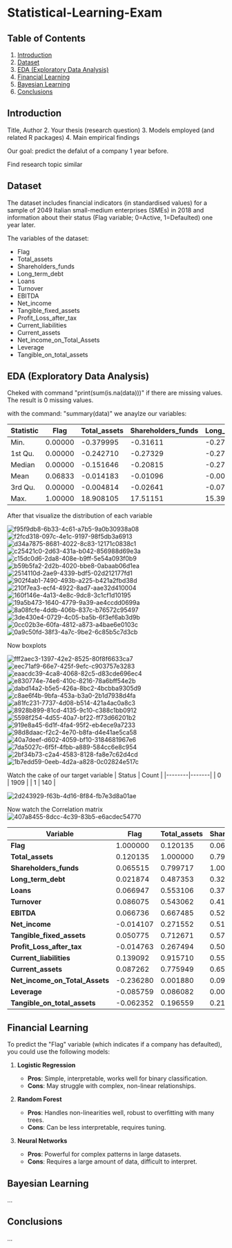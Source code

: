 # Statistical-Learning-Exam


## Table of Contents  
1. [Introduction](#introduction)  
2. [Dataset](#dataset)  
3. [EDA (Exploratory Data Analysis)](#eda-exploratory-data-analysis)  
4. [Financial Learning](#financial-learning)  
5. [Bayesian Learning](#bayesian-learning)  
6. [Conclusions](#conclusions)  

## Introduction  

Title, Author
2. Your thesis (research question)
3. Models employed (and related R packages) 4. Main empirical findings


Our goal: predict the defalut of a company 1 year before.

Find research topic similar

## Dataset  
The dataset includes financial indicators (in standardised values) for a sample of 2049 Italian small-medium enterprises (SMEs) in 2018 and information about their status (Flag variable; 0=Active, 1=Defaulted) one year later.

The variables of the dataset:
- Flag  
- Total_assets  
- Shareholders_funds  
- Long_term_debt  
- Loans  
- Turnover  
- EBITDA  
- Net_income  
- Tangible_fixed_assets  
- Profit_Loss_after_tax  
- Current_liabilities  
- Current_assets  
- Net_income_on_Total_Assets  
- Leverage  
- Tangible_on_total_assets  



## EDA (Exploratory Data Analysis)  
Cheked with command "print(sum(is.na(data)))" if there are missing values.
The result is 0 missing values.

with the command: "summary(data)" we anaylze our variables:

| Statistic   | Flag     | Total_assets | Shareholders_funds | Long_term_debt | Loans      | Turnover   | EBITDA     | Net_income  | Tangible_fixed_assets | Profit_Loss_after_tax | Current_liabilities | Current_assets | Net_income_on_Total_Assets | Leverage   | Tangible_on_total_assets |
|-------------|----------|--------------|--------------------|----------------|------------|------------|------------|--------------|-----------------------|-----------------------|--------------------|----------------|---------------------------|------------|--------------------------|
| Min.        | 0.00000  | -0.379995     | -0.31611            | -0.273864       | -0.287190  | -0.54400   | -1.48038   | -4.44506     | -0.343716              | -4.748423              | -0.409138           | -0.54253        | -8.300345                  | -0.589090  | -0.932028                |
| 1st Qu.     | 0.00000  | -0.242710     | -0.27329            | -0.273864       | -0.287190  | -0.21123   | -0.32716   | -0.22537     | -0.325433              | -0.233488              | -0.251286           | -0.31731        | -0.321765                  | -0.589090  | -0.790738                |
| Median      | 0.00000  | -0.151646     | -0.20815            | -0.273864       | -0.281337  | -0.09581   | -0.18035   | -0.15583     | -0.260832              | -0.158837              | -0.141358           | -0.16175        | -0.170741                  | -0.589090  | -0.375594                |
| Mean        | 0.06833  | -0.014183     | -0.01096            | -0.005915       | -0.019908  | -0.02592   | -0.01793   | -0.01425     | -0.000627              | -0.007344              | -0.008854           | -0.01445        |  0.009819                  |  0.006074  |  0.006065                |
| 3rd Qu.     | 0.00000  | -0.004814     | -0.02641            | -0.076514       |  0.006891  |  0.07194   |  0.08090   |  0.05976     | -0.045495              |  0.072584              |  0.012002           |  0.04629        |  0.256082                  |  0.235578  |  0.543831                |
| Max.        | 1.00000  | 18.908105     | 17.51151            | 15.399444       | 24.976590  | 26.97940   | 21.74522   | 15.79219     | 15.414282              | 16.601217              | 20.834466           | 24.83200        |  3.409903                  |  4.072354  |  3.114502                |

After that visualize the distribution of each variable


![f95f9db8-6b33-4c61-a7b5-9a0b30938a08](https://github.com/user-attachments/assets/9764f08b-5bd9-48f2-b95a-13d544f2aa8d)
![f2fcd318-097c-4e1c-9197-98f5db3a6913](https://github.com/user-attachments/assets/6438e391-8e53-4325-84b9-9c512d871778)
![d34a7875-8681-4022-8c83-12171c0838c1](https://github.com/user-attachments/assets/825215e5-0830-41b6-aaef-e75d962eff44)
![c25421c0-2d63-431a-b042-856988d69e3a](https://github.com/user-attachments/assets/bc23825c-527b-4cd6-b50c-b865f587c2ec)
![c15dc0d6-2da8-408e-b9ff-5e54a093f0b9](https://github.com/user-attachments/assets/e14757c0-96e2-4d92-90aa-d5d11e5ec5a9)
![b59b5fa2-2d2b-4020-bbe8-0abaab06d1ea](https://github.com/user-attachments/assets/7d62ac40-9ec2-4205-8c4a-04c40bfd4e97)
![2514110d-2ae9-4339-bdf5-02d212177fd1](https://github.com/user-attachments/assets/16539c43-9e10-4000-9aac-26ade64f10fc)
![902f4ab1-7490-493b-a225-b421a2fbd38d](https://github.com/user-attachments/assets/167db195-66ad-4ef9-8534-2973a21dbf19)
![210f7ea3-ecf4-4922-8ad7-aae32d410004](https://github.com/user-attachments/assets/3189137e-e74b-47eb-962b-f259097e0aed)
![160f146e-4a13-4e8c-9dc8-3c1cf1d10195](https://github.com/user-attachments/assets/83c7c4ca-3ba0-4c3f-9f1f-459152ee6077)
![19a5b473-1640-4779-9a39-ae4ccdd0699a](https://github.com/user-attachments/assets/e42cfa9a-4ace-4d5d-8ecd-564a091106ba)
![8a08fcfe-4ddb-406b-837c-b76572c95497](https://github.com/user-attachments/assets/78722776-38a3-4493-ab73-740db5a3b8cf)
![3de430e4-0729-4c05-ba5b-6f3ef6ab3d9b](https://github.com/user-attachments/assets/9e2955b0-d93e-44a1-9cd9-a35f15ac4e44)
![0cc02b3e-60fa-4812-a873-a4bae6e0103c](https://github.com/user-attachments/assets/17a939a1-a9a0-4556-afdc-1e536d35acb7)
![0a9c50fd-38f3-4a7c-9be2-6c85b5c7d3cb](https://github.com/user-attachments/assets/3dea6d6d-d6a1-409f-8e80-d4207003af65)


Now boxplots

![fff2aec3-1397-42e2-8525-80f8f6633ca7](https://github.com/user-attachments/assets/288fd60a-2e79-4b7f-a2c0-5a9cee8fe662)
![eec71af9-66e7-425f-9efc-c903757e3283](https://github.com/user-attachments/assets/21d1ec4b-bdd4-4d70-a8a3-b906aa2845de)
![eaacdc39-4ca8-4068-82c5-d83cde696ec4](https://github.com/user-attachments/assets/e67109e1-6939-48be-b44e-e6ef45966aa5)
![e830774e-74e6-410c-8216-78a6bff54e2b](https://github.com/user-attachments/assets/fb47d053-eaba-4418-a470-6f1720f80aeb)
![dabd14a2-b5e5-426a-8bc2-4bcbba9305d9](https://github.com/user-attachments/assets/c97d3b38-796c-4c9a-b06c-42172a434645)
![c8ae6f4b-9bfa-453a-b3a0-2b1d7938d4fa](https://github.com/user-attachments/assets/7561e837-6ad9-4be4-9c9d-5f46ee21b709)
![a81fc231-7737-4d08-b514-421a4ac0a8c3](https://github.com/user-attachments/assets/a91fcc88-1bb5-48c2-a348-14f8874020c1)
![8928b899-81cd-4135-9c10-c388c1bb0912](https://github.com/user-attachments/assets/943bf576-a2f0-4506-ac57-fe288c824fe5)
![5598f254-4d55-40a7-bf22-ff73d66201b2](https://github.com/user-attachments/assets/11201d73-0002-4b88-9999-9bf6349fbbbe)
![919e8a45-6d1f-4fa4-95f2-eb4ece9a7233](https://github.com/user-attachments/assets/be03b9e2-255b-4b04-a9bb-35b0663467ae)
![98d8daac-f2c2-4e70-b8fa-d4e41ae5ca58](https://github.com/user-attachments/assets/5065c589-fe37-4331-8443-0c0b756264b3)
![40a7deef-d602-4059-bf10-3184681967e6](https://github.com/user-attachments/assets/39f4f485-1f7f-4149-bfd4-742d2a69a201)
![7da5027c-6f5f-4fbb-a889-584cc6e8c954](https://github.com/user-attachments/assets/41cfe1de-c716-4832-8806-546f7fb03a8b)
![2bf34b73-c2a4-4583-8128-fa8e7c62d4cd](https://github.com/user-attachments/assets/c269da41-ebe0-4254-be84-3eb1049a2730)
![1b7edd59-0eeb-4d2a-a828-0c02824e517c](https://github.com/user-attachments/assets/04cb49d5-596a-467f-9a74-54fae1d5a137)

Watch the cake of our target variable
| Status | Count |
|--------|-------|
| 0      | 1909  |
| 1      | 140   |

![2d243929-f63b-4d16-8f84-fb7e3d8a01ae](https://github.com/user-attachments/assets/32e60974-2dda-44a2-a52c-7a9d55852ac0)



Now watch the Correlation matrix
![407a8455-8dcc-4c39-83b5-e6acdec54770](https://github.com/user-attachments/assets/22ea6c9b-21e5-42a6-af13-38f3b8386147)


| **Variable**               | **Flag** | **Total_assets** | **Shareholders_funds** | **Long_term_debt** | **Loans** | **Turnover** | **EBITDA** | **Net_income** | **Tangible_fixed_assets** | **Profit_Loss_after_tax** | **Current_liabilities** | **Current_assets** | **Net_income_on_Total_Assets** | **Leverage** | **Tangible_on_total_assets** |
|----------------------------|----------|------------------|------------------------|--------------------|-----------|--------------|------------|----------------|----------------------------|--------------------------|------------------------|--------------------|--------------------------------|--------------|----------------------------|
| **Flag**                   | 1.000000 | 0.120135         | 0.065515               | 0.021874           | 0.066947  | 0.086075     | 0.066736   | -0.014107      | 0.050775                  | -0.014763                | 0.139092               | 0.087262            | -0.236280                    | -0.085759    | -0.062352                  |
| **Total_assets**           | 0.120135 | 1.000000         | 0.799717               | 0.487353           | 0.553106  | 0.543062     | 0.667485   | 0.271552       | 0.712671                  | 0.267494                | 0.915710               | 0.775949            | 0.001880                     | 0.086082     | 0.196559                  |
| **Shareholders_funds**     | 0.065515 | 0.799717         | 1.000000               | 0.327333           | 0.371205  | 0.410217     | 0.521549   | 0.513540       | 0.572102                  | 0.508739                | 0.555177               | 0.650968            | 0.091663                     | 0.009553     | 0.210004                  |
| **Long_term_debt**         | 0.021874 | 0.487353         | 0.327333               | 1.000000           | 0.330673  | 0.060256     | 0.170314   | -0.097026      | 0.531025                  | -0.097865               | 0.346402               | 0.396220            | -0.074976                    | 0.557805     | 0.271232                  |
| **Loans**                  | 0.066947 | 0.553106         | 0.371205               | 0.330673           | 1.000000  | 0.630621     | 0.405781   | 0.184351       | 0.228420                  | 0.180468                | 0.587200               | 0.680304            | -0.034765                    | 0.180990     | 0.073458                  |
| **Turnover**               | 0.086075 | 0.543062         | 0.410217               | 0.060256           | 0.630621  | 1.000000     | 0.645126   | 0.421704       | 0.120212                  | 0.419033                | 0.566604               | 0.649621            | 0.097107                     | -0.000610    | -0.012307                  |
| **EBITDA**                 | 0.066736 | 0.667485         | 0.521549               | 0.170314           | 0.405781  | 0.645126     | 1.000000   | 0.571742       | 0.369585                  | 0.573066                | 0.608392               | 0.513782            | 0.337960                     | 0.050950     | 0.157352                  |
| **Net_income**             | -0.014107| 0.271552         | 0.513540               | -0.097026          | 0.184351  | 0.421704     | 0.571742   | 1.000000       | -0.066144                 | 0.999946                | 0.126995               | 0.395780            | 0.544851                     | -0.048617    | -0.054412                  |
| **Tangible_fixed_assets**  | 0.050775 | 0.712671         | 0.572102               | 0.531025           | 0.228420  | 0.120212     | 0.369585   | -0.066144      | 1.000000                  | -0.067513               | 0.609736               | 0.297549            | -0.065170                    | 0.188769     | 0.553759                  |
| **Profit_Loss_after_tax**  | -0.014763| 0.267494         | 0.508739               | -0.097865          | 0.180468  | 0.419033     | 0.573066   | 0.999946       | -0.067513                 | 1.000000                | 0.123849               | 0.391167            | 0.548562                     | -0.048762    | -0.054582                  |
| **Current_liabilities**    | 0.139092 | 0.915710         | 0.555177               | 0.346402           | 0.587200  | 0.566604     | 0.608392   | 0.126995       | 0.609736                  | 0.123849                | 1.000000               | 0.719490            | -0.035749                    | 0.019858     | 0.095107                  |
| **Current_assets**         | 0.087262 | 0.775949         | 0.650968               | 0.396220           | 0.680304  | 0.649621     | 0.513782   | 0.395780       | 0.297549                  | 0.391167                | 0.719490               | 1.000000            | 0.044429                     | 0.046599     | -0.058964                 |
| **Net_income_on_Total_Assets** | -0.236280 | 0.001880 | 0.091663 | -0.074976 | -0.034765 | 0.097107 | 0.337960 | 0.544851 | -0.065170 | 0.548562 | -0.035749 | 0.044429 | 1.000000 | -0.060431 | -0.071141 |
| **Leverage**               | -0.085759 | 0.086082         | 0.009553               | 0.557805           | 0.180990  | -0.000610    | 0.050950   | -0.048617      | 0.188769                  | -0.048762               | 0.019858               | 0.046599            | -0.060431                    | 1.000000     | 0.374895                  |
| **Tangible_on_total_assets**| -0.062352 | 0.196559         | 0.210004               | 0.271232           | 0.073458  | -0.012307    | 0.157352   | -0.054412      | 0.553759                  | -0.054582               | 0.095107               | -0.058964           | -0.071141                    | 0.374895     | 1.000000                  |





## Financial Learning  
To predict the "Flag" variable (which indicates if a company has defaulted), you could use the following models:

1. **Logistic Regression**  
   - **Pros**: Simple, interpretable, works well for binary classification.  
   - **Cons**: May struggle with complex, non-linear relationships.

2. **Random Forest**  
   - **Pros**: Handles non-linearities well, robust to overfitting with many trees.  
   - **Cons**: Can be less interpretable, requires tuning.

5. **Neural Networks**  
   - **Pros**: Powerful for complex patterns in large datasets.  
   - **Cons**: Requires a large amount of data, difficult to interpret.


## Bayesian Learning  
...  

## Conclusions  
...  

